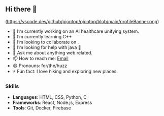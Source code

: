 ## Hi there 👋

(https://vscode.dev/github/pjontop/pjontop/blob/main/profileBanner.png)

- 🔭 I’m currently working on an AI healthcare unifying system.
- 🌱 I’m currently learning C++
- 👯 I’m looking to collaborate on .
- 🤔 I’m looking for help with java 🙁
- 💬 Ask me about anything web related.
- 📫 How to reach me: [Email](mailto:pjsontop@icloud.com)
- 😄 Pronouns: for/the/huzz
- ⚡ Fun fact: I love hiking and exploring new places.

### Skills

- **Languages**: HTML, CSS, Python, C
- **Frameworks**: React, Node.js, Express
- **Tools**: Git, Docker, Firebase